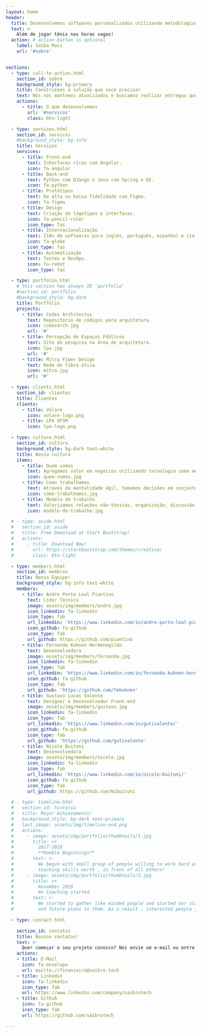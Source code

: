 ```yaml
---
layout: home
header:
  title: Desenvolvemos softwares personalizados utilizando metodologias ágeis
  text: >
    Além de jogar tênis nas horas vagas!
  action: # action button is optional
    label: Saiba Mais
    url: '#sobre'


sections:
  - type: call-to-action.html
    section_id: sobre
    background_style: bg-primary
    title: Construímos a solução que você precisa!
    text: Nós nos mantemos atualizados e buscamos realizar entregas que proporcionem um excelente desempenho para os usuários! Somos uma equipe que fica feliz com o sucesso de nossos clientes. 
    actions:
      - title: O que desenvolvemos
        url: '#servicos'
        class: btn-light

  - type: services.html
    section_id: servicos
    #background_style: bg-info
    title: Serviços
    services:
      - title: Front-end
        text: Interfaces ricas com Angular.
        icon: fa-angular
      - title: Back-end
        text: Python com DJango e Java com Spring e EE.
        icon: fa-python
      - title: Protótipos
        text: De alta ou baixa fidelidade com Figma.
        icon: fa-figma
      - title: Design
        text: Criação de logotipos e interfaces.
        icon: fa-pencil-ruler
        icon_type: fas
      - title: Internacionalização
        text: I18n de softwares para inglês, português, espanhol e italiano.
        icon: fa-globe
        icon_type: fas
      - title: Automatização
        text: Testes e DevOps.
        icon: fa-robot
        icon_type: fas

  - type: portfolio.html
    # this section has always ID 'portfolio'
    #section_id: portfolio
    #background_style: bg-dark
    title: Portfólio
    projects:
      - title: Codex Architectus
        text: Repositório de códigos para arquitetura.
        icon: codexarch.jpg
        url: '#'
      - title: Percepção de Espaços Públicos
        text: Site de pesquisa na área de arquitetura.
        icon: lpa.jpg
        url: '#'
      - title: Mitra Fiber Design
        text: Rede de fibra ótica.
        icon: mitra.jpg
        url: '#'

  - type: clients.html
    section_id: clientes
    title: Clientes
    clients:
      - title: Volare
        icon: volare-logo.png
      - title: LPA UFSM
        icon: lpa-logo.png

  - type: culture.html
    section_id: cultura
    background_style: bg-dark text-white
    title: Nossa cultura
    items:
      - title: Quem somos
        text: Agregamos valor em negócios utilizando tecnologia como meio.
        icon: quem-somos.jpg
      - title: Como trabalhamos
        text: Através da mentalidade ágil, tomamos decisões em conjunto e buscando aumentar o rendimento da equipe.
        icon: como-trabalhamos.jpg
      - title: Modelo de trabalho
        text: Valorizamos relações não-tóxicas, organização, discussão de metas, reunião diária, revisão de código e retrospectivas.
        icon: modelo-de-trabalho.jpg

  # - type: aside.html
  #   section_id: aside
  #   title: Free Download at Start Bootstrap!
  #   actions:
  #     - title: Download Now!
  #       url: https://startbootstrap.com/themes/creative/
  #       class: btn-light

  - type: members.html
    section_id: membros
    title: Nossa Equipe!
    background_style: bg-info text-white
    members:
      - title: Andre Porto Leal Piantino
        text: Líder Técnico
        image: assets/img/members/andre.jpg
        icon_linkedin: fa-linkedin
        icon_type: fab
        url_linkedin: 'https://www.linkedin.com/in/andre-porto-leal-piantino/'
        icon_github: fa-github
        icon_type: fab
        url_github: https://github.com/piantino
      - title: Fernanda Kuhnen Hermenegildo
        text: Desenvolvedora
        image: assets/img/members/fernanda.jpg
        icon_linkedin: fa-linkedin
        icon_type: fab
        url_linkedin: 'https://www.linkedin.com/in/fernanda-kuhnen-hermenegildo-2747b4a1/'
        icon_github: fa-github
        icon_type: fab
        url_github: 'https://github.com/fekuhnen'
      - title: Gustavo Lucas Valente
        text: Designer e Desenvolvedor Front-end
        image: assets/img/members/gustavo.jpg
        icon_linkedin: fa-linkedin
        icon_type: fab
        url_linkedin: 'https://www.linkedin.com/in/gutivalente/'
        icon_github: fa-github
        icon_type: fab
        url_github: 'https://github.com/gutivalente'
      - title: Nicole Buitoni
        text: Desenvolvedora
        image: assets/img/members/nicole.jpg
        icon_linkedin: fa-linkedin
        icon_type: fab
        url_linkedin: 'https://www.linkedin.com/in/nicole-buitoni/'
        icon_github: fa-github
        icon_type: fab
        url_github: https://github.com/Nibuitoni

  # - type: timeline.html
  #   section_id: historia
  #   title: Major Achievements!
  #   background_style: bg-dark text-primary
  #   last_image: assets/img/timeline-end.png
  #   actions:
  #     - image: assets/img/portfolio/thumbnails/1.jpg
  #       title: >+
  #         2017-2018
  #         **Humble Beginnings**
  #       text: >-
  #         We begun with small group of people willing to work hard and make our
  #         teaching skills worth , in front of all others!
  #     - image: assets/img/portfolio/thumbnails/2.jpg
  #       title: >+
  #         November 2019
  #         An Coaching started
  #       text: >-
  #         We started to gather like minded people and started our stategies
  #         and future plans to them. As a result , interested people joined us!

  - type: contact.html

    section_id: contatos
    title: Nossos contatos!
    text: >-
      Quer começar o seu projeto conosco? Nos envie um e-mail ou entre em contato através das nossas redes sociais.
    actions:
    - title: E-Mail
      icon: fa-envelope
      url: mailto://financeiro@saibro.tech
    - title: Linkedin
      icon: fa-linkedin
      icon_type: fab
      url: https://www.linkedin.com/company/saibrotech
    - title: Github
      icon: fa-github
      icon_type: fab
      url: https://github.com/saibrotech

---
```

